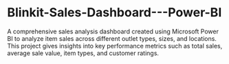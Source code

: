 # Blinkit-Sales-Dashboard---Power-BI
A comprehensive sales analysis dashboard created using Microsoft Power BI to analyze item sales across different outlet types, sizes, and locations. This project gives insights into key performance metrics such as total sales, average sale value, item types, and customer ratings.
